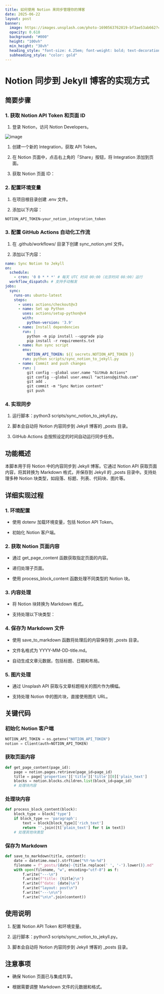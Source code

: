 ```yaml
---
title: 如何使用 Notion 来同步管理你的博客
date: 2025-06-22
layout: post
banner:
  image: https://images.unsplash.com/photo-1690563762819-bf3ae53ab662?crop=entropy&cs=tinysrgb&fit=max&fm=jpg&ixid=M3w2OTIwMzJ8MHwxfHJhbmRvbXx8fHx8fHx8fDE3NTA1NTc1MjB8&ixlib=rb-4.1.0&q=80&w=1080
  opacity: 0.618
  background: "#000"
  height: "100vh"
  min_height: "38vh"
  heading_style: "font-size: 4.25em; font-weight: bold; text-decoration: underline"
  subheading_style: "color: gold"
---
```


# Notion 同步到 Jekyll 博客的实现方式

## 简要步骤

### 1. 获取 Notion API Token 和页面 ID

1. 登录 Notion，访问 Notion Developers。

![image](https://prod-files-secure.s3.us-west-2.amazonaws.com/a7a0cc5a-89b9-4cda-8686-1fba0ca52f40/d19c1afe-dea5-4312-9333-786b0ba83054/image.png?X-Amz-Algorithm=AWS4-HMAC-SHA256&X-Amz-Content-Sha256=UNSIGNED-PAYLOAD&X-Amz-Credential=ASIAZI2LB466UYHT5MMA%2F20250622%2Fus-west-2%2Fs3%2Faws4_request&X-Amz-Date=20250622T015839Z&X-Amz-Expires=3600&X-Amz-Security-Token=IQoJb3JpZ2luX2VjEPj%2F%2F%2F%2F%2F%2F%2F%2F%2F%2FwEaCXVzLXdlc3QtMiJIMEYCIQDOnIy3xMZ913ZiQ2x4KXgeVY%2FlgzPmLzqrt69QRKBP7wIhAPmkp4uFqeOvWPR7JwY7peL4uJPCmP5iGCQnahe5XOXvKogECOH%2F%2F%2F%2F%2F%2F%2F%2F%2F%2FwEQABoMNjM3NDIzMTgzODA1Igybeu0%2FQlZjMyYxN98q3ANQMIXws41Y28fQqTFC5WCbz7V7u3csH5jndurMZsiz5qS0ckH9K6Eb5Vtn0dIHaZ8ver2tSBMkQTjwndsfrN%2B4VUeStaPo9aAP8%2BfJ3RMSZ9rVyJRKRFJnNmQ7Aoeezryp7mFkXel6PqtytfdmEcNHZxYadV%2ByA0fPx5VqUY7XGXPncm9V0icXIbL8ZovZjhscxYLBck3aPskQCvpyKMemftzeaQSlxtzZ57Q%2BSp0uRBHwmewL8UAPW6W3ujy%2FFQ2bBddzK7XAYzTbMc1LiFNo7euRBKxKqeuVGYXzcmkVFeI9xBAnWrucGFTLICymoQzFTqGQM1R%2BDbJPPhqMJFo7L8FwBGsg2JnGLYZzgL52eNeRUe2ZCjYHlbzb3XtosNp7bCpR%2FgG4f7fdafTX6OuZ4xVk1tl5nQbsaUVxZifnjkSBqnOc7mrZliKXsnzj2fk9yBWE9mYGJ61CMp81dWS5qfYxsD8vMgYnsnqUY%2BMTSc3AT%2FcHHXieBotJLKeSBf5GPoUoCDkY5IfnaALuqHMDiijW%2BviwbF4ztQ6qItcJGFVRDInXe0XCZcblo8MglnWz%2FU8FgXNLqlBx%2BSVP9PK9ZY4SRuQkAM4ODD%2BL9x4iA7qq%2Fa8kCbTRm3NcLjCniN3CBjqkAYOHlfbh80%2BzlWr0spVtRw8bueWv8TdnZE9uFrJZaSJSk3SlPfgNJzLLye2eSjk3auD5zsn7%2Bx%2BFHZTdlKmotm8%2FkZVVtuMmv2fxzBJfRsY30q7JhjMOrAUFiSUTqbSu%2F0SRSlZsKZTWG9gwfWTx8gmOyzZEvKLoS%2BG5YCP4aLdt9K82%2BP8fIp0NZMJfCf65qtTTNdj831cJASpWuWTFupTUOvkI&X-Amz-Signature=8efc145dd546d92e889d28cbb136b9bad6643ea19aab8da18250ba8f61e34cc5&X-Amz-SignedHeaders=host&x-amz-checksum-mode=ENABLED&x-id=GetObject)

1. 创建一个新的 Integration，获取 API Token。

1. 在 Notion 页面中，点击右上角的「Share」按钮，将 Integration 添加到页面。

1. 获取 Notion 页面 ID：


### 2. 配置环境变量

1. 在项目根目录创建 .env 文件。

1. 添加以下内容：

```javascript
NOTION_API_TOKEN=your_notion_integration_token
```

### 3. 配置 GitHub Actions 自动化工作流

1. 在 .github/workflows/ 目录下创建 sync_notion.yml 文件。

1. 添加以下内容：

```yaml
name: Sync Notion to Jekyll
on:
  schedule:
    - cron: '0 0 * * *' # 每天 UTC 时间 00:00（北京时间 08:00）运行
  workflow_dispatch: # 支持手动触发
jobs:
  sync:
    runs-on: ubuntu-latest
    steps:
      - uses: actions/checkout@v3
      - name: Set up Python
        uses: actions/setup-python@v4
        with:
          python-version: '3.9'
      - name: Install dependencies
        run: |
          python -m pip install --upgrade pip
          pip install -r requirements.txt
      - name: Run sync script
        env:
          NOTION_API_TOKEN: ${{ secrets.NOTION_API_TOKEN }}
        run: python scripts/sync_notion_to_jekyll.py
      - name: Commit and push changes
        run: |
          git config --global user.name "GitHub Actions"
          git config --global user.email "actions@github.com"
          git add .
          git commit -m "Sync Notion content"
          git push
```

### 4. 实现同步

1. 运行脚本：python3 scripts/sync_notion_to_jekyll.py。

1. 脚本会自动将 Notion 内容同步到 Jekyll 博客的 _posts 目录。

1. GitHub Actions 会按照设定的时间自动运行同步任务。

## 功能概述

本脚本用于将 Notion 中的内容同步到 Jekyll 博客。它通过 Notion API 获取页面内容，将其转换为 Markdown 格式，并保存到 Jekyll 的 _posts 目录中。支持处理多种 Notion 块类型，如段落、标题、列表、代码块、图片等。

## 详细实现过程

### 1. 环境配置

- 使用 dotenv 加载环境变量，包括 Notion API Token。

- 初始化 Notion 客户端。

### 2. 获取 Notion 页面内容

- 通过 get_page_content 函数获取指定页面的内容。

- 递归处理子页面。

- 使用 process_block_content 函数处理不同类型的 Notion 块。

### 3. 内容处理

- 将 Notion 块转换为 Markdown 格式。

- 支持处理以下块类型：


### 4. 保存为 Markdown 文件

- 使用 save_to_markdown 函数将处理后的内容保存到 _posts 目录。

- 文件名格式为 YYYY-MM-DD-title.md。

- 自动生成文章元数据，包括标题、日期和布局。

### 5. 图片处理

- 通过 Unsplash API 获取与文章标题相关的图片作为横幅。

- 支持处理 Notion 中的图片块，直接使用图片 URL。

## 关键代码

### 初始化 Notion 客户端

```python
NOTION_API_TOKEN = os.getenv("NOTION_API_TOKEN")
notion = Client(auth=NOTION_API_TOKEN)
```

### 获取页面内容

```python
def get_page_content(page_id):
    page = notion.pages.retrieve(page_id=page_id)
    title = page['properties']['title']['title'][0]['plain_text']
    blocks = notion.blocks.children.list(block_id=page_id)
    # 处理块内容
```

### 处理块内容

```python
def process_block_content(block):
    block_type = block['type']
    if block_type == 'paragraph':
        text = block[block_type]['rich_text']
        return ''.join([t['plain_text'] for t in text])
    # 处理其他块类型
```

### 保存为 Markdown

```python
def save_to_markdown(title, content):
    date = datetime.now().strftime("%Y-%m-%d")
    filename = f"_posts/{date}-{title.replace(' ', '-').lower()}.md"
    with open(filename, "w", encoding="utf-8") as f:
        f.write("---\n")
        f.write(f"title: {title}\n")
        f.write(f"date: {date}\n")
        f.write("layout: post\n")
        f.write("---\n\n")
        f.write("\n\n".join(content))
```

## 使用说明

1. 配置 Notion API Token 和环境变量。

1. 运行脚本：python3 scripts/sync_notion_to_jekyll.py。

1. 脚本会自动将 Notion 内容同步到 Jekyll 博客的 _posts 目录。

## 注意事项

- 确保 Notion 页面已与集成共享。

- 根据需要调整 Markdown 文件的元数据和格式。
